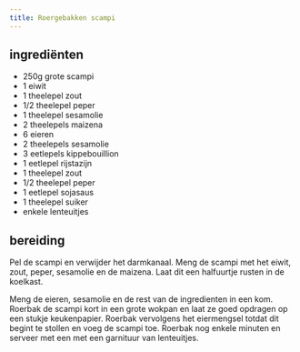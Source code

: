 ```yaml
---
title: Roergebakken scampi
---
```


## ingrediënten

* 250g grote scampi
* 1 eiwit
* 1 theelepel zout
* 1/2 theelepel peper
* 1 theelepel sesamolie
* 2 theelepels maizena
* 6 eieren
* 2 theelepels sesamolie
* 3 eetlepels kippebouillion
* 1 eetlepel rijstazijn
* 1 theelepel zout
* 1/2 theelepel peper
* 1 eetlepel sojasaus
* 1 theelepel suiker
* enkele lenteuitjes

##  bereiding 

Pel de scampi en verwijder het darmkanaal. Meng de scampi met het eiwit, zout, peper, sesamolie en de maizena. Laat dit een halfuurtje rusten in de koelkast.

Meng de eieren, sesamolie en de rest van de ingredienten in een kom. Roerbak de scampi kort in een grote wokpan en laat ze goed opdragen op een stukje keukenpapier. Roerbak vervolgens het eiermengsel totdat dit begint te stollen en voeg de scampi toe. Roerbak nog enkele minuten en serveer met een met een garnituur van lenteuitjes.

